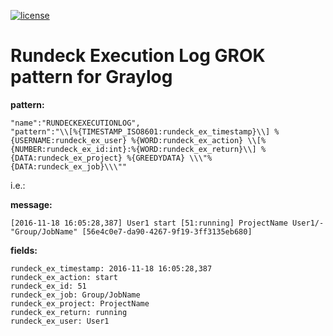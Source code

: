 [![license](https://img.shields.io/github/license/mashape/apistatus.svg?maxAge=2592000)](https://opensource.org/licenses/MIT)


# Rundeck Execution Log GROK pattern for Graylog

**pattern:**

	"name":"RUNDECKEXECUTIONLOG",
	"pattern":"\\[%{TIMESTAMP_ISO8601:rundeck_ex_timestamp}\\] %{USERNAME:rundeck_ex_user} %{WORD:rundeck_ex_action} \\[%{NUMBER:rundeck_ex_id:int}:%{WORD:rundeck_ex_return}\\] %{DATA:rundeck_ex_project} %{GREEDYDATA} \\\"%{DATA:rundeck_ex_job}\\\""

i.e.:

**message:**

	[2016-11-18 16:05:28,387] User1 start [51:running] ProjectName User1/- "Group/JobName" [56e4c0e7-da90-4267-9f19-3ff3135eb680]

**fields:**

	rundeck_ex_timestamp: 2016-11-18 16:05:28,387
	rundeck_ex_action: start
	rundeck_ex_id: 51
	rundeck_ex_job: Group/JobName
	rundeck_ex_project: ProjectName
	rundeck_ex_return: running
	rundeck_ex_user: User1

